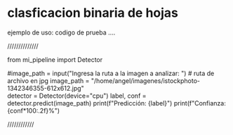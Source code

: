 # clasficacion binaria de hojas
ejemplo de uso: codigo de prueba ....


//////////////

from mi_pipeline import Detector

#image_path = input("Ingresa la ruta a la imagen a analizar: ") # ruta de archivo en jpg
image_path = "/home/angel/imagenes/istockphoto-1342346355-612x612.jpg"    
detector = Detector(device="cpu")
label, conf = detector.predict(image_path)
print(f"Predicción: {label}")
print(f"Confianza: {conf*100:.2f}%")

////////////

